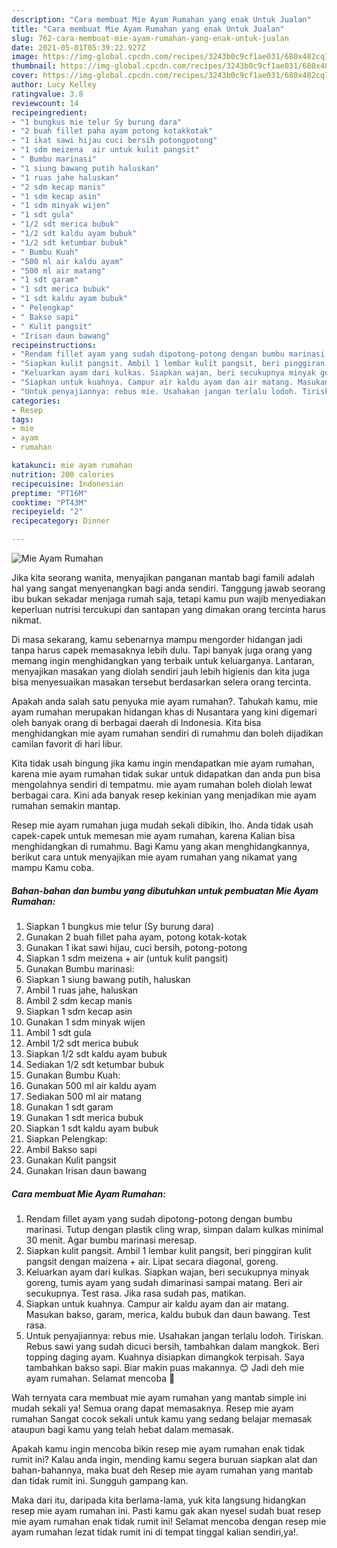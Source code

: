 ```yaml
---
description: "Cara membuat Mie Ayam Rumahan yang enak Untuk Jualan"
title: "Cara membuat Mie Ayam Rumahan yang enak Untuk Jualan"
slug: 762-cara-membuat-mie-ayam-rumahan-yang-enak-untuk-jualan
date: 2021-05-01T05:39:22.927Z
image: https://img-global.cpcdn.com/recipes/3243b0c9cf1ae031/680x482cq70/mie-ayam-rumahan-foto-resep-utama.jpg
thumbnail: https://img-global.cpcdn.com/recipes/3243b0c9cf1ae031/680x482cq70/mie-ayam-rumahan-foto-resep-utama.jpg
cover: https://img-global.cpcdn.com/recipes/3243b0c9cf1ae031/680x482cq70/mie-ayam-rumahan-foto-resep-utama.jpg
author: Lucy Kelley
ratingvalue: 3.8
reviewcount: 14
recipeingredient:
- "1 bungkus mie telur Sy burung dara"
- "2 buah fillet paha ayam potong kotakkotak"
- "1 ikat sawi hijau cuci bersih potongpotong"
- "1 sdm meizena  air untuk kulit pangsit"
- " Bumbu marinasi"
- "1 siung bawang putih haluskan"
- "1 ruas jahe haluskan"
- "2 sdm kecap manis"
- "1 sdm kecap asin"
- "1 sdm minyak wijen"
- "1 sdt gula"
- "1/2 sdt merica bubuk"
- "1/2 sdt kaldu ayam bubuk"
- "1/2 sdt ketumbar bubuk"
- " Bumbu Kuah"
- "500 ml air kaldu ayam"
- "500 ml air matang"
- "1 sdt garam"
- "1 sdt merica bubuk"
- "1 sdt kaldu ayam bubuk"
- " Pelengkap"
- " Bakso sapi"
- " Kulit pangsit"
- "Irisan daun bawang"
recipeinstructions:
- "Rendam fillet ayam yang sudah dipotong-potong dengan bumbu marinasi. Tutup dengan plastik cling wrap, simpan dalam kulkas minimal 30 menit. Agar bumbu marinasi meresap."
- "Siapkan kulit pangsit. Ambil 1 lembar kulit pangsit, beri pinggiran kulit pangsit dengan maizena + air. Lipat secara diagonal, goreng."
- "Keluarkan ayam dari kulkas. Siapkan wajan, beri secukupnya minyak goreng, tumis ayam yang sudah dimarinasi sampai matang. Beri air secukupnya. Test rasa. Jika rasa sudah pas, matikan."
- "Siapkan untuk kuahnya. Campur air kaldu ayam dan air matang. Masukan bakso, garam, merica, kaldu bubuk dan daun bawang. Test rasa."
- "Untuk penyajiannya: rebus mie. Usahakan jangan terlalu lodoh. Tiriskan. Rebus sawi yang sudah dicuci bersih, tambahkan dalam mangkok. Beri topping daging ayam. Kuahnya disiapkan dimangkok terpisah. Saya tambahkan bakso sapi. Biar makin puas makannya. 😊 Jadi deh mie ayam rumahan. Selamat mencoba 🙏"
categories:
- Resep
tags:
- mie
- ayam
- rumahan

katakunci: mie ayam rumahan 
nutrition: 200 calories
recipecuisine: Indonesian
preptime: "PT16M"
cooktime: "PT43M"
recipeyield: "2"
recipecategory: Dinner

---
```



![Mie Ayam Rumahan](https://img-global.cpcdn.com/recipes/3243b0c9cf1ae031/680x482cq70/mie-ayam-rumahan-foto-resep-utama.jpg)

Jika kita seorang wanita, menyajikan panganan mantab bagi famili adalah hal yang sangat menyenangkan bagi anda sendiri. Tanggung jawab seorang ibu bukan sekadar menjaga rumah saja, tetapi kamu pun wajib menyediakan keperluan nutrisi tercukupi dan santapan yang dimakan orang tercinta harus nikmat.

Di masa  sekarang, kamu sebenarnya mampu mengorder hidangan jadi tanpa harus capek memasaknya lebih dulu. Tapi banyak juga orang yang memang ingin menghidangkan yang terbaik untuk keluarganya. Lantaran, menyajikan masakan yang diolah sendiri jauh lebih higienis dan kita juga bisa menyesuaikan masakan tersebut berdasarkan selera orang tercinta. 



Apakah anda salah satu penyuka mie ayam rumahan?. Tahukah kamu, mie ayam rumahan merupakan hidangan khas di Nusantara yang kini digemari oleh banyak orang di berbagai daerah di Indonesia. Kita bisa menghidangkan mie ayam rumahan sendiri di rumahmu dan boleh dijadikan camilan favorit di hari libur.

Kita tidak usah bingung jika kamu ingin mendapatkan mie ayam rumahan, karena mie ayam rumahan tidak sukar untuk didapatkan dan anda pun bisa mengolahnya sendiri di tempatmu. mie ayam rumahan boleh diolah lewat berbagai cara. Kini ada banyak resep kekinian yang menjadikan mie ayam rumahan semakin mantap.

Resep mie ayam rumahan juga mudah sekali dibikin, lho. Anda tidak usah capek-capek untuk memesan mie ayam rumahan, karena Kalian bisa menghidangkan di rumahmu. Bagi Kamu yang akan menghidangkannya, berikut cara untuk menyajikan mie ayam rumahan yang nikamat yang mampu Kamu coba.

<!--inarticleads1-->

##### Bahan-bahan dan bumbu yang dibutuhkan untuk pembuatan Mie Ayam Rumahan:

1. Siapkan 1 bungkus mie telur (Sy burung dara)
1. Gunakan 2 buah fillet paha ayam, potong kotak-kotak
1. Gunakan 1 ikat sawi hijau, cuci bersih, potong-potong
1. Siapkan 1 sdm meizena + air (untuk kulit pangsit)
1. Gunakan  Bumbu marinasi:
1. Siapkan 1 siung bawang putih, haluskan
1. Ambil 1 ruas jahe, haluskan
1. Ambil 2 sdm kecap manis
1. Siapkan 1 sdm kecap asin
1. Gunakan 1 sdm minyak wijen
1. Ambil 1 sdt gula
1. Ambil 1/2 sdt merica bubuk
1. Siapkan 1/2 sdt kaldu ayam bubuk
1. Sediakan 1/2 sdt ketumbar bubuk
1. Gunakan  Bumbu Kuah:
1. Gunakan 500 ml air kaldu ayam
1. Sediakan 500 ml air matang
1. Gunakan 1 sdt garam
1. Gunakan 1 sdt merica bubuk
1. Siapkan 1 sdt kaldu ayam bubuk
1. Siapkan  Pelengkap:
1. Ambil  Bakso sapi
1. Gunakan  Kulit pangsit
1. Gunakan Irisan daun bawang




<!--inarticleads2-->

##### Cara membuat Mie Ayam Rumahan:

1. Rendam fillet ayam yang sudah dipotong-potong dengan bumbu marinasi. Tutup dengan plastik cling wrap, simpan dalam kulkas minimal 30 menit. Agar bumbu marinasi meresap.
1. Siapkan kulit pangsit. Ambil 1 lembar kulit pangsit, beri pinggiran kulit pangsit dengan maizena + air. Lipat secara diagonal, goreng.
1. Keluarkan ayam dari kulkas. Siapkan wajan, beri secukupnya minyak goreng, tumis ayam yang sudah dimarinasi sampai matang. Beri air secukupnya. Test rasa. Jika rasa sudah pas, matikan.
1. Siapkan untuk kuahnya. Campur air kaldu ayam dan air matang. Masukan bakso, garam, merica, kaldu bubuk dan daun bawang. Test rasa.
1. Untuk penyajiannya: rebus mie. Usahakan jangan terlalu lodoh. Tiriskan. Rebus sawi yang sudah dicuci bersih, tambahkan dalam mangkok. Beri topping daging ayam. Kuahnya disiapkan dimangkok terpisah. Saya tambahkan bakso sapi. Biar makin puas makannya. 😊 Jadi deh mie ayam rumahan. Selamat mencoba 🙏




Wah ternyata cara membuat mie ayam rumahan yang mantab simple ini mudah sekali ya! Semua orang dapat memasaknya. Resep mie ayam rumahan Sangat cocok sekali untuk kamu yang sedang belajar memasak ataupun bagi kamu yang telah hebat dalam memasak.

Apakah kamu ingin mencoba bikin resep mie ayam rumahan enak tidak rumit ini? Kalau anda ingin, mending kamu segera buruan siapkan alat dan bahan-bahannya, maka buat deh Resep mie ayam rumahan yang mantab dan tidak rumit ini. Sungguh gampang kan. 

Maka dari itu, daripada kita berlama-lama, yuk kita langsung hidangkan resep mie ayam rumahan ini. Pasti kamu gak akan nyesel sudah buat resep mie ayam rumahan enak tidak rumit ini! Selamat mencoba dengan resep mie ayam rumahan lezat tidak rumit ini di tempat tinggal kalian sendiri,ya!.

